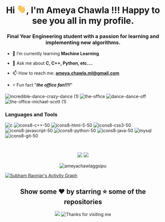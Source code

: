 <h1 align="center" >Hi <img src="https://raw.githubusercontent.com/ptprashanttripathi/ptprashanttripathi/master/hi.gif" alt="wave" width="30px">, I'm Ameya Chawla !!! Happy to see you all in my profile.</h1>
<h3 align="center">Final Year  Engineering student with a passion for learning and implementing new algorithms.</h3>

- 🌱 I’m currently learning **Machine Learning**

- 💬 Ask me about **C, C++, Python, etc....**

- 📫 How to reach me: **ameya.chawla.ml@gmail.com**

- ⚡ Fun fact "***the office fan!!!!***"

![incredible-dance-crazy-dance (1)](https://user-images.githubusercontent.com/88154798/138495100-e6639db2-7abc-4280-945d-fe9d6b883aa9.gif)
![the-office](https://user-images.githubusercontent.com/88154798/138342554-545a1e5d-c13f-4da4-8530-aa9b27acde96.gif)
![dance-dance-off](https://user-images.githubusercontent.com/88154798/138342245-16890712-d4eb-4dbb-a863-db71121f1e29.gif)
![the-office-michael-scott (1)](https://user-images.githubusercontent.com/88154798/138343032-7d95f25e-3ea1-480b-9290-11cdd2ac6d89.gif)

<h3 align="left">Languages and Tools</h3>

![c](https://user-images.githubusercontent.com/85509306/138152751-0f3ab8c8-228c-4779-b2b9-6257bcc4ae56.png)
![icons8-c++-50](https://user-images.githubusercontent.com/85509306/138154133-20b5ae8f-f50b-4b3a-aea2-fcbb9a561b80.png)
![icons8-html-5-50](https://user-images.githubusercontent.com/85509306/138154169-1f4b4be6-445a-41f2-9ac7-35758be2ae3a.png)
![icons8-css3-50](https://user-images.githubusercontent.com/85509306/138154185-7420f31a-1825-4d52-9d79-8b068ef12dc7.png)
![icons8-javascript-50](https://user-images.githubusercontent.com/85509306/138154180-b3a20378-a7be-4894-adbb-b95e74ae1071.png)
![icons8-python-50](https://user-images.githubusercontent.com/85509306/138153899-82919014-79b1-4059-8412-f5b37059a4a7.png)
![icons8-java-50](https://user-images.githubusercontent.com/85509306/138153909-336e0b2d-2831-4809-9768-c6593aaf4eaa.png)
![mysql](https://user-images.githubusercontent.com/85509306/138153925-5222ad69-b16f-4d5a-9303-5718d623a063.png)
![icons8-git-50](https://user-images.githubusercontent.com/85509306/138153946-8a59baca-39d8-4f33-b729-5fd799ca1fbb.png)

<br>
<p align="center">
  <img width="48%" src="https://github-readme-stats.vercel.app/api?username=ameyachawlaggsipu&show_icons=true&theme=chartreuse-dark" />
  <img width="28%" src="https://github-readme-stats.vercel.app/api/top-langs/?username=ameyachawlaggsipu&theme=chartreuse-dark" />
</p>

<p style="margin:10px;" align="center"><img align="center" src="https://github-readme-streak-stats.herokuapp.com/?user=ameyachawlaggsipu&theme=chartreuse-dark" alt="ameyachawlaggsipu" /></p>

<a href="https://github.com/SubhamRaoniar28/github-readme-activity-graph"><img alt="Subham Raoniar's Activity Graph" src="https://activity-graph.herokuapp.com/graph?username=ameyachawlaggsipu&bg_color=000000&color=7FFE00&line=197300&point=00ADFE&hide_border=false&border_radius=5" /></a>

<div align="center">
  
## Show some ❤️ by starring ⭐ some of the repositories

![](https://hit.yhype.me/github/profile?user_id=71445997)
  <img height="120" alt="Thanks for visiting me" width="100%" src="https://raw.githubusercontent.com/BrunnerLivio/brunnerlivio/master/images/marquee.svg" />
<br />
</div>
